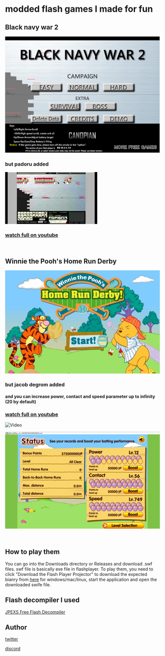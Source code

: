 
# modded flash games I made for fun

## Black navy war 2

![picture](https://github.com/mushoku-ningen/modded-flash-games/blob/main/Pictures/black-navy-war-2.png)

### but padoru added

![Video](https://github.com/mushoku-ningen/modded-flash-games/blob/main/Videos/B.gif)

### [watch full on youtube](https://www.youtube.com/watch?v=FNb6DhkTBkk)

<p>&nbsp;</p>

## Winnie the Pooh's Home Run Derby

![picture](https://github.com/mushoku-ningen/modded-flash-games/blob/main/Pictures/homerunderby_en_screenshot.jpg)

### but jacob degrom added 

#### and you can increase power, contact and speed parameter up to infinity (20 by default)

### [watch full on youtube](https://www.youtube.com/watch?v=KfFqumBsDoA) 

![Video](https://github.com/mushoku-ningen/modded-flash-games/blob/main/Videos/H.gif)


![picture](https://github.com/mushoku-ningen/modded-flash-games/blob/main/Pictures/09:37_01-08_screenshot.png)

<p>&nbsp;</p>


## How to play them
You can go into the Downloads directory or Releases and download .swf files. swf file is basically exe file in flashplayer. To play them, you need to click "Download the Flash Player Projector" to download the expected bianry from [here](https://www.adobe.com/support/flashplayer/debug_downloads.html) for windows/mac/linux, start the application and open the downloaded swife file.

## Flash decompiler I used
[JPEXS Free Flash Decompiler](https://github.com/jindrapetrik/jpexs-decompiler)

## Author 
[twitter](https://twitter.com/mlasdf2)

[discord](https://discordapp.com/users/741246124710690880)

